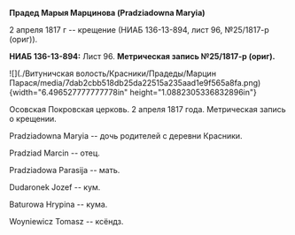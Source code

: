 **Прадед Марыя Марцинова (Pradziadowna Maryia)**

2 апреля 1817 г -- крещение (НИАБ 136-13-894, лист 96, №25/1817-р
(ориг)).

**НИАБ 136-13-894:** Лист 96. **Метрическая запись №25/1817-р (ориг).**

![](./Витуничская волость/Красники/Прадеды/Марцин Парася/media/7dab2cbb518db25da22515a235aad1e9f565a8fa.png){width="6.496527777777778in"
height="1.0882305336832896in"}

Осовская Покровская церковь. 2 апреля 1817 года. Метрическая запись о
крещении.

Pradziadowna Maryia -- дочь родителей с деревни Красники.

Pradziad Marcin -- отец.

Pradziadowa Parasija -- мать.

Dudaronek Jozef -- кум.

Baturowa Hrypina -- кума.

Woyniewicz Tomasz -- ксёндз.
